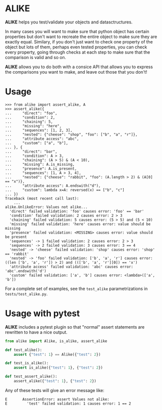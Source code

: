# ALIKE

**ALIKE** helps you test/validate your objects and datasctructures.

In many cases you will want to make sure that python object has certain properties but don't want to recreate the entire object to make sure they are exactly equal. Similary, if you don't just want to check one property of the object but lots of them, perhaps even tested properties, you can check every property, going through checks at each step to make sure that the comparison is valid and so on.

**ALIKE** allows you to do both with a consice API that allows you to express the comparisons you want to make, and leave out those that you don't!

# Usage

```pycon
>>> from alike import assert_alike, A
>>> assert_alike({
...     "direct": "foo",
...     "condition": 2,
...     "chaining": 5,
...     "missing": "here",
...     "sequences": [1, 2, 3],
...     "nested": {"cheese": "shop", "foo": ["b", "a", "r"]},
...     "attribute access": "abc",
...     "custom": ["a", "b"],
... }, {
...     "direct": "bar",
...     "condition": A > 3,
...     "chaining": (A > 5) & (A < 10),
...     "missing": A.is_missing,
...     "presence": A.is_present,
...     "sequences": [1, A > 3, 4],
...     "nested": {"cheese": "rabbit", "foo": (A.length > 2) & (A[0] == "x")},
...     "attribute access": A.endswith("d"),
...     "custom": lambda x=A: reversed(x) == ["b", "c"]
... })
Traceback (most recent call last):
    ...
alike.UnlikeError: Values not alike...
  'direct' failed validation: 'foo' causes error: 'foo' == 'bar'
  'condition' failed validation: 2 causes error: 2 > 3
  'chaining' failed validation: 5 causes error: (5 > 5) and (5 < 10)
  'missing' failed validation: 'here' causes error: value should be missing
  'presence' failed validation: <MISSING> causes error: value should be present
  'sequences' -> 1 failed validation: 2 causes error: 2 > 3
  'sequences' -> 2 failed validation: 3 causes error: 3 == 4
  'nested' -> 'cheese' failed validation: 'shop' causes error: 'shop' == 'rabbit'
  'nested' -> 'foo' failed validation: ['b', 'a', 'r'] causes error: ((len ['b', 'a', 'r']) > 2) and ((['b', 'a', 'r'][0]) == 'x')
  'attribute access' failed validation: 'abc' causes error: 'abc'.endswith('d')
  'custom' failed validation: ['a', 'b'] causes error: <lambda>(['a', 'b'])

```

For a complete set of examples, see the ``test_alike`` parametrizations in ``tests/test_alike.py``.

# Usage with pytest

**ALIKE** includes a pytest plugin so that "normal" assert statements are rewritten to have a nice output.

```python
from alike import Alike, is_alike, assert_alike

def test_alike():
    assert {"test": 1} == Alike({"test": 2})

def test_is_alike():
    assert is_alike({"test": 1}, {"test": 2})

def test_assert_alike():
    assert_alike({"test": 1}, {"test": 2})
```

Any of these tests will give an error message like:

```
E       AssertionError: assert Values not alike:
E         'test' failed validation: 1 causes error: 1 == 2
```

